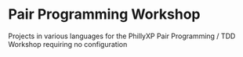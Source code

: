 # Pair Programming Workshop 
Projects in various languages for the PhillyXP Pair Programming / TDD Workshop requiring no configuration
